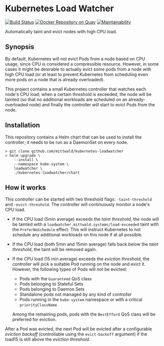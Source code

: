 # Kubernetes Load Watcher

[![Build Status](https://travis-ci.com/mittwald/kubernetes-loadwatcher.svg?branch=master)](https://travis-ci.com/mittwald/kubernetes-loadwatcher)
[![Docker Repository on Quay](https://quay.io/repository/mittwald/kubernetes-loadwatcher/status "Docker Repository on Quay")](https://quay.io/repository/mittwald/kubernetes-loadwatcher)
[![Maintainability](https://api.codeclimate.com/v1/badges/9b21aca83864d9202fd4/maintainability)](https://codeclimate.com/github/mittwald/kubernetes-loadwatcher/maintainability)

Automatically taint and evict nodes with high CPU load.

## Synopsis

By default, Kubernetes will not evict Pods from a node based on CPU usage, since CPU is considered a compressible resource. However, in some cases it might be desirable to actually evict some pods from a node with high CPU load (or at least to prevent Kubernetes from scheduling even more pods on a node that is already overloaded).

This project contains a small Kubernetes controller that watches each node's CPU load; when a certain threshold is exceeded, the node will be tainted (so that no additional workloads are scheduled on an already-overloaded node) and finally the controller will start to evict Pods from the node.

## Installation

This repository contains a Helm chart that can be used to install the controller; it needs to be run as a DaemonSet on every node.

```console
> git clone github.com/mittwald/kubernetes-loadwatcher
> helm upgrade \
    --install \
    --namespace kube-system \
    loadwatcher \
    ./kubernetes-loadwatcher/chart
``` 

## How it works

This controller can be started with two threshold flags: `-taint-threshold` and `-evict-threshold`. The controller will continuously monitor a node's CPU load.

- If the CPU load (5min average) exceeds the _taint threshold_, the node will be tainted with a `loadwatcher.mittwald.systems/load-exceeded` taint with the `PreferNoSchedule` effect. This will instruct Kubernetes to not schedule any additional workloads on this node if at all possible. 
- If the CPU load (both 5min and 15min average) falls back below the _taint threshold_, the taint will be removed again.
- If the CPU load (15 min average) exceeds the _eviction threshold_, the controller will pick a suitable Pod running on the node and evict it. However, the following types of Pods will _not_ be evicted:

    - Pods with the `Guaranteed` QoS class
    - Pods belonging to Stateful Sets
    - Pods belonging to Daemon Sets
    - Standalone pods not managed by any kind of controller
    - Pods running in the `kube-system` namespace or with a critical `priorityClassName`
    
  Among the remaining pods, pods with the `BestEfford` QoS class will be preferred for eviction.
  
After a Pod was evicted, the next Pod will be evicted after a configurable _eviction backoff_ (controllable using the `evict-backoff` argument) if the load15 is still above the _eviction threshold_.
